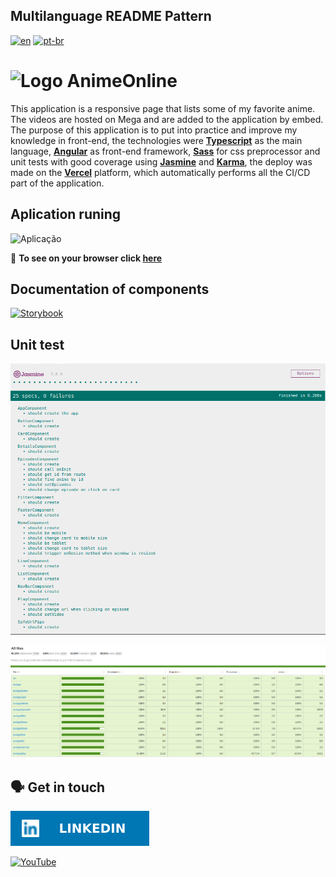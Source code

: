 ## Multilanguage README Pattern
[![en](https://img.shields.io/badge/lang-en-red.svg)](https://github.com/liara987/animes-online-angular/blob/master/README.md)
[![pt-br](https://img.shields.io/badge/lang-pt--br-green.svg)](https://github.com/jonatasemidio/multilanguage-readme-pattern/blob/master/README.pt-br.md)
# ![Logo](https://animes-online-angular.vercel.app/assets/icons/logo.svg) AnimeOnline
This application is a responsive page that lists some of my favorite anime. The videos are hosted on Mega and are added to the application by embed. The purpose of this application is to put into practice and improve my knowledge in front-end, the technologies were **[Typescript](https://www.typescriptlang.org/)** as the main language, **[Angular](https://angular.io/)** as front-end framework, **[Sass](https://sass-lang.com/)** for css preprocessor and unit tests with good coverage using **[Jasmine](https://jasmine.github.io/index.html)** and **[Karma](https://karma-runner.github.io/6.3/index.html)**, the deploy was made on the **[Vercel](https://vercel.com/)** platform, which automatically performs all the CI/CD part of the application.

## Aplication runing
![Aplicação](https://github.com/liara987/animes-online-angular/blob/main/screenshots/aplica%C3%A7%C3%A3o(800px).gif)

🚀 **To see on your browser click [here](https://animes-online-angular.vercel.app/home)**

## Documentation of components
[![Storybook](https://img.shields.io/badge/-Storybook-FF4785?style=for-the-badge&logo=storybook&logoColor=white)](https://62a685c6e5e4532f5a59abc7-ijbxqldmgt.chromatic.com/?path=/story/buttoncomponent--default)

## Unit test
![testes](https://github.com/liara987/animes-online-angular/blob/main/screenshots/Screenshot%20at%202022-05-10%2000-13-05.png)

![coverage](https://github.com/liara987/animes-online-angular/blob/main/screenshots/Screenshot%20at%202022-05-10%2000-16-25.png)

## 🗣️ Get in touch
[![LinkedIn URL](https://github.com/liara987/liara987/blob/main/icons/social%20media/linkedin.svg)](https://www.linkedin.com/in/liara-programadora)


[![YouTube](https://img.shields.io/badge/YouTube-%23FF0000.svg?style=for-the-badge&logo=YouTube&logoColor=white)](https://www.youtube.com/channel/UCkjlpKaG0SUeCQso6Lt2gbg)
